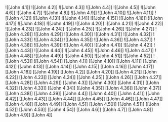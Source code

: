 ![[John 4.1]]
![[John 4.2]]
![[John 4.3]]
![[John 4.4]]
![[John 4.5]]
![[John 4.6]]
![[John 4.7]]
![[John 4.8]]
![[John 4.9]]
![[John 4.10]]
![[John 4.11]]
![[John 4.12]]
![[John 4.13]]
![[John 4.14]]
![[John 4.15]]
![[John 4.16]]
![[John 4.17]]
![[John 4.18]]
![[John 4.19]]
![[John 4.20]]
![[John 4.21]]
![[John 4.22]]
![[John 4.23]]
![[John 4.24]]
![[John 4.25]]
![[John 4.26]]
![[John 4.27]]
![[John 4.28]]
![[John 4.29]]
![[John 4.30]]
![[John 4.31]]
![[John 4.32]]
![[John 4.33]]
![[John 4.34]]
![[John 4.35]]
![[John 4.36]]
![[John 4.37]]
![[John 4.38]]
![[John 4.39]]
![[John 4.40]]
![[John 4.41]]
![[John 4.42]]
![[John 4.43]]
![[John 4.44]]
![[John 4.45]]
![[John 4.46]]
![[John 4.47]]
![[John 4.48]]
![[John 4.49]]
![[John 4.50]]
![[John 4.51]]
![[John 4.52]]
![[John 4.53]]
![[John 4.54]]
[[John 4.1]]
[[John 4.10]]
[[John 4.11]]
[[John 4.12]]
[[John 4.13]]
[[John 4.14]]
[[John 4.15]]
[[John 4.16]]
[[John 4.17]]
[[John 4.18]]
[[John 4.19]]
[[John 4.2]]
[[John 4.20]]
[[John 4.21]]
[[John 4.22]]
[[John 4.23]]
[[John 4.24]]
[[John 4.25]]
[[John 4.26]]
[[John 4.27]]
[[John 4.28]]
[[John 4.29]]
[[John 4.3]]
[[John 4.30]]
[[John 4.31]]
[[John 4.32]]
[[John 4.33]]
[[John 4.34]]
[[John 4.35]]
[[John 4.36]]
[[John 4.37]]
[[John 4.38]]
[[John 4.39]]
[[John 4.4]]
[[John 4.40]]
[[John 4.41]]
[[John 4.42]]
[[John 4.43]]
[[John 4.44]]
[[John 4.45]]
[[John 4.46]]
[[John 4.47]]
[[John 4.48]]
[[John 4.49]]
[[John 4.5]]
[[John 4.50]]
[[John 4.51]]
[[John 4.52]]
[[John 4.53]]
[[John 4.54]]
[[John 4.6]]
[[John 4.7]]
[[John 4.8]]
[[John 4.9]]
[[John 4]]
